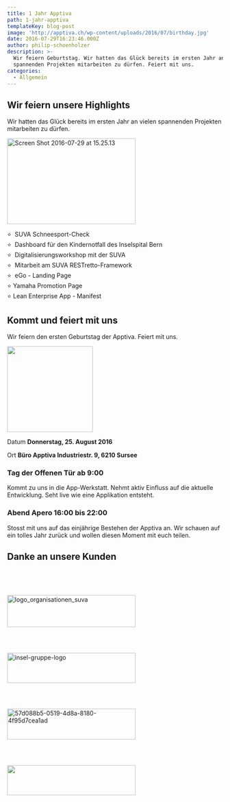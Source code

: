```yaml
---
title: 1 Jahr Apptiva
path: 1-jahr-apptiva
templateKey: blog-post
image: 'http://apptiva.ch/wp-content/uploads/2016/07/birthday.jpg'
date: 2016-07-29T16:23:46.000Z
author: philip-schoenholzer
description: >-
  Wir feiern Geburtstag. Wir hatten das Glück bereits im ersten Jahr an vielen
  spannenden Projekten mitarbeiten zu dürfen. Feiert mit uns.
categories:
  - Allgemein
---
```


<h2 style="text-align: left;">Wir feiern unsere Highlights</h2>
Wir hatten das Glück bereits im ersten Jahr an vielen spannenden Projekten mitarbeiten zu dürfen.
<p style="text-align: left;"><a href="http://apptiva.ch/dashboard-notaufnahme/"><img src="http://apptiva.ch/wp-content/uploads/2016/07/Screen-Shot-2016-07-29-at-15.25.13-300x200.png" alt="Screen Shot 2016-07-29 at 15.25.13" width="300" height="200" class="alignnone wp-image-2412 size-medium" /></a></p>

<ul style="list-style: none; margin-left: 0; padding-left: 1.6em; text-indent: -1.6em;">
 	<li style="text-align: left;">⭐  SUVA Schneesport-Check</li>
 	<li style="text-align: left;">⭐  Dashboard für den Kindernotfall des Inselspital Bern</li>
 	<li style="text-align: left;">⭐  Digitalisierungsworkshop mit der SUVA</li>
 	<li style="text-align: left;">⭐  Mitarbeit am SUVA RESTretto-Framework</li>
 	<li style="text-align: left;">⭐  eGo - Landing Page</li>
 	<li style="text-align: left;">⭐ Yamaha Promotion Page</li>
 	<li style="text-align: left;">⭐ Lean Enterprise App - Manifest</li>
</ul>
<h2 class="null" style="text-align: left;">Kommt und feiert mit uns</h2>
<p dir="ltr" style="text-align: left;">Wir feiern den ersten Geburtstag der Apptiva. Feiert mit uns.</p>
<img style="padding-right: 30px;" height="200" src="http://apptiva.ch/wp-content/uploads/2016/08/Datum.png" width="200" class="alignright" />

<span>Datum</span>
<span><span><strong>Donnerstag, 25. August 2016</strong></span></span>

<span>Ort</span>
<span><span><strong>Büro Apptiva
</strong></span></span><span><span><strong>Industriestr. 9, 6210 Sursee</strong></span></span>

<h3 dir="ltr" class="null" style="text-align: left;">Tag der Offenen Tür ab 9:00</h3>
<p dir="ltr" style="text-align: left;">Kommt zu uns in die App-Werkstatt. Nehmt aktiv Einfluss auf die aktuelle Entwicklung. Seht live wie eine Applikation entsteht.</p>

<h3 dir="ltr" class="null" style="text-align: left;">Abend Apero 16:00 bis 22:00</h3>
<p dir="ltr" style="text-align: left;">Stosst mit uns auf das einjährige Bestehen der Apptiva an. Wir schauen auf ein tolles Jahr zurück und wollen diesen Moment mit euch teilen.</p>

<h2 style="text-align: left;">Danke an unsere Kunden</h2>
<img style="padding-right: 60px; padding-top: 60px;" src="http://apptiva.ch/wp-content/uploads/2016/07/logo_organisationen_suva-300x75.png" alt="logo_organisationen_suva" width="300" height="75" class="wp-image-2413 size-medium alignnone" /><img style="padding-right: 60px; padding-top: 60px;" src="http://apptiva.ch/wp-content/uploads/2016/02/insel-gruppe-logo-300x70.png" alt="insel-gruppe-logo" width="300" height="70" class="wp-image-2373 size-medium alignnone" /><img style="padding-right: 60px; padding-top: 60px;" src="http://apptiva.ch/wp-content/uploads/2016/07/57d088b5-0519-4d8a-8180-4f95d7cea1ad-300x72.png" alt="57d088b5-0519-4d8a-8180-4f95d7cea1ad" width="300" height="72" class="wp-image-2414 size-medium alignnone" /><img style="padding-right: 60px; padding-top: 60px;" src="http://apptiva.ch/wp-content/uploads/2016/07/hostettler-300x70.png" width="300" height="70" class="alignnone wp-image-2429 size-medium" />

&nbsp;
